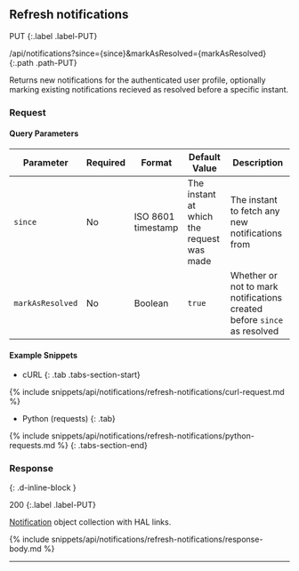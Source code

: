## Refresh notifications

PUT
{:.label .label-PUT}

/api/notifications?since={since}&markAsResolved={markAsResolved}
{:.path .path-PUT}

Returns new notifications for the authenticated user profile, optionally marking existing notifications recieved as resolved before a specific instant.

### Request
#### Query Parameters

Parameter | Required | Format | Default Value | Description
--------- | -------- | ------ | ------------- | -----------
`since` | No | ISO 8601 timestamp | The instant at which the request was made | The instant to fetch any new notifications from
`markAsResolved` | No | Boolean | `true` | Whether or not to mark notifications created before `since` as resolved

#### Example Snippets
- cURL
{: .tab .tabs-section-start}

{% include snippets/api/notifications/refresh-notifications/curl-request.md %}

- Python (requests)
{: .tab}

{% include snippets/api/notifications/refresh-notifications/python-requests.md %}
{: .tabs-section-end}

### Response
{: .d-inline-block }

200
{:.label .label-PUT}

[Notification](#notification) object collection with HAL links.

{% include snippets/api/notifications/refresh-notifications/response-body.md %}

---